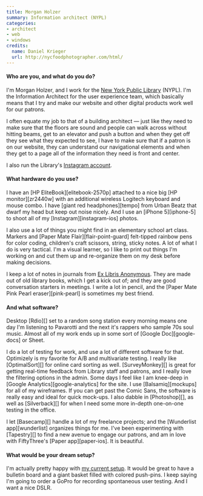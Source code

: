 ```yaml
---
title: Morgan Holzer
summary: Information architect (NYPL)
categories:
- architect
- web
- windows
credits:
  name: Daniel Krieger
  url: http://nycfoodphotographer.com/html/
---
```


#### Who are you, and what do you do?

I'm Morgan Holzer, and I work for the [New York Public Library](http://www.nypl.org/ "The NYPL's website.") (NYPL). I'm the Information Architect for the user experience team, which basically means that I try and make our website and other digital products work well for our patrons.

I often equate my job to that of a building architect — just like they need to make sure that the floors are sound and people can walk across without hitting beams, get to an elevator and push a button and when they get off they see what they expected to see, I have to make sure that if a patron is on our website, they can understand our navigational elements and when they get to a page all of the information they need is front and center.

I also run the Library's [Instagram account](http://instagram.com/nypl "The NYPL's Instagram account.").

#### What hardware do you use?

I have an [HP EliteBook][elitebook-2570p] attached to a nice big [HP monitor][zr2440w] with an additional wireless Logitech keyboard and mouse combo. I have [giant red headphones][tempo] from Urban Beatz that dwarf my head but keep out noise nicely. And I use an [iPhone 5][iphone-5] to shoot all of my [Instagram][instagram-ios] photos. 

I also use a lot of things you might find in an elementary school art class. Markers and [Paper Mate Flair][flair-point-guard] felt-tipped rainbow pens for color coding, children's craft scissors, string, sticky notes. A lot of what I do is very tactical. I'm a visual learner, so I like to print out things I'm working on and cut them up and re-organize them on my desk before making decisions. 

I keep a lot of notes in journals from [Ex Libris Anonymous](http://www.exlibrisanonymous.com/ "Notebooks made out of old books."). They are made out of old library books, which I get a kick out of; and they are good conversation starters in meetings. I write a lot in pencil, and the [Paper Mate Pink Pearl eraser][pink-pearl] is sometimes my best friend.

#### And what software?

Desktop [Rdio][] set to a random song station every morning means one day I'm listening to Pavarotti and the next it's rappers who sample 70s soul music. Almost all of my work ends up in some sort of [Google Doc][google-docs] or Sheet.

I do a lot of testing for work, and use a lot of different software for that. Optimizely is my favorite for A/B and multivariate testing. I really like [OptimalSort][] for online card sorting as well. [SurveyMonkey][] is great for getting real-time feedback from Library staff and patrons, and I really love the filtering options in the admin. Some days I feel like I am knee-deep in [Google Analytics][google-analytics] for the site. I use [Balsamiq][mockups] for all of my wireframes. If you can get past the Comic Sans, the software is really easy and ideal for quick mock-ups. I also dabble in [Photoshop][], as well as [Silverback][] for when I need some more in-depth one-on-one testing in the office.

I let [Basecamp][] handle a lot of my freelance projects; and the [Wunderlist app][wunderlist] organizes things for me. I've been experimenting with [Tapestry][] to find a new avenue to engage our patrons, and am in love with FiftyThree's [Paper app][paper-ios]. It is beautiful.

#### What would be your dream setup?

I'm actually pretty happy with [my current setup](http://instagram.com/p/ksqPNVijTi/ "A photo of Morgan's desk."). It would be great to have a bulletin board and a giant basket filled with colored push-pins. I keep saying I'm going to order a GoPro for recording spontaneous user testing. And I want a nice DSLR.